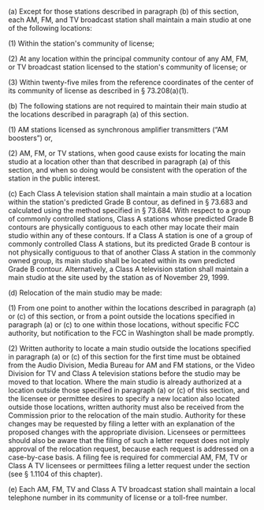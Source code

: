 (a) Except for those stations described in paragraph (b) of this section, each AM, FM, and TV broadcast station shall maintain a main studio at one of the following locations:

(1) Within the station's community of license;

(2) At any location within the principal community contour of any AM, FM, or TV broadcast station licensed to the station's community of license; or

(3) Within twenty-five miles from the reference coordinates of the center of its community of license as described in § 73.208(a)(1).
                      

(b) The following stations are not required to maintain their main studio at the locations described in paragraph (a) of this section.

(1) AM stations licensed as synchronous amplifier transmitters (“AM boosters”) or,
                      

(2) AM, FM, or TV stations, when good cause exists for locating the main studio at a location other than that described in paragraph (a) of this section, and when so doing would be consistent with the operation of the station in the public interest.

(c) Each Class A television station shall maintain a main studio at a location within the station's predicted Grade B contour, as defined in § 73.683 and calculated using the method specified in § 73.684. With respect to a group of commonly controlled stations, Class A stations whose predicted Grade B contours are physically contiguous to each other may locate their main studio within any of these contours. If a Class A station is one of a group of commonly controlled Class A stations, but its predicted Grade B contour is not physically contiguous to that of another Class A station in the commonly owned group, its main studio shall be located within its own predicted Grade B contour. Alternatively, a Class A television station shall maintain a main studio at the site used by the station as of November 29, 1999.

(d) Relocation of the main studio may be made:

(1) From one point to another within the locations described in paragraph (a) or (c) of this section, or from a point outside the locations specified in paragraph (a) or (c) to one within those locations, without specific FCC authority, but notification to the FCC in Washington shall be made promptly.

(2) Written authority to locate a main studio outside the locations specified in paragraph (a) or (c) of this section for the first time must be obtained from the Audio Division, Media Bureau for AM and FM stations, or the Video Division for TV and Class A television stations before the studio may be moved to that location. Where the main studio is already authorized at a location outside those specified in paragraph (a) or (c) of this section, and the licensee or permittee desires to specify a new location also located outside those locations, written authority must also be received from the Commission prior to the relocation of the main studio. Authority for these changes may be requested by filing a letter with an explanation of the proposed changes with the appropriate division. Licensees or permittees should also be aware that the filing of such a letter request does not imply approval of the relocation request, because each request is addressed on a case-by-case basis. A filing fee is required for commercial AM, FM, TV or Class A TV licensees or permittees filing a letter request under the section (see § 1.1104 of this chapter).

(e) Each AM, FM, TV and Class A TV broadcast station shall maintain a local telephone number in its community of license or a toll-free number.

